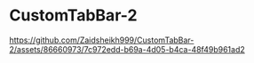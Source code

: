 # CustomTabBar-2

https://github.com/Zaidsheikh999/CustomTabBar-2/assets/86660973/7c972edd-b69a-4d05-b4ca-48f49b961ad2

